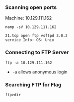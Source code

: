 
### Scanning open ports
Machine: 10.129.111.162
```
namp -sV 10.129.111.162
```
```
21.tcp open ftp vsftpd 3.0.3
service Info: OS: Unix
```

### Connecting to FTP Server
```
ftp -a 10.129.111.162
```
- -a allows anonymous login
### Searching FTP for Flag
```
ftp>dir

```